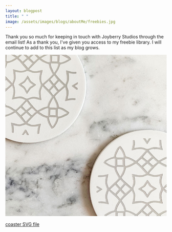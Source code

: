 ```yaml
---
layout: blogpost
title: " "
image: /assets/images/blogs/aboutMe/freebies.jpg
---
```


Thank you so much for keeping in touch with Joyberry Studios through the email list! As a thank you, I've given you access to my freebie library. I will continue to add to this list as my blog grows.

![coaster](/assets/images/blogs/April2021/coasters/coasterMarble.jpg)

[coaster SVG file](/assets/freebies/coasterTemplate.svg)

<br>
<br>
